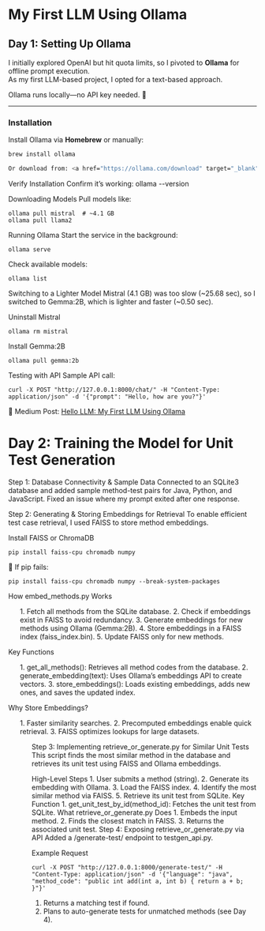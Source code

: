 # My First LLM Using Ollama

## Day 1: Setting Up Ollama
I initially explored OpenAI but hit quota limits, so I pivoted to **Ollama** for offline prompt execution.  
As my first LLM-based project, I opted for a text-based approach.  

Ollama runs locally—no API key needed. 🚀  

---

### Installation  
Install Ollama via **Homebrew** or manually:  

```sh
brew install ollama

Or download from: <a href="https://ollama.com/download" target="_blank">Ollama Downloads</a>
```
Verify Installation
Confirm it’s working:
ollama --version

Downloading Models
Pull models like:
```
ollama pull mistral  # ~4.1 GB
ollama pull llama2
```

Running Ollama
Start the service in the background:
```
ollama serve
```
Check available models:
```
ollama list
```

Switching to a Lighter Model
Mistral (4.1 GB) was too slow (~25.68 sec), so I switched to Gemma:2B, which is lighter and faster (~0.50 sec).

Uninstall Mistral

```
ollama rm mistral
```

Install Gemma:2B
```
ollama pull gemma:2b
```
Testing with API
Sample API call:
```
curl -X POST "http://127.0.0.1:8000/chat/" -H "Content-Type: application/json" -d '{"prompt": "Hello, how are you?"}'
```
📌 Medium Post: <a href="https://medium.com/@amanvaidya700/hello-llm-my-first-llm-using-ollama-b2e35b45ae49">Hello LLM: My First LLM Using Ollama</a>


# Day 2: Training the Model for Unit Test Generation
Step 1: Database Connectivity & Sample Data
Connected to an SQLite3 database and added sample method-test pairs for Java, Python, and JavaScript.
Fixed an issue where my prompt exited after one response.

Step 2: Generating & Storing Embeddings for Retrieval
To enable efficient test case retrieval, I used FAISS to store method embeddings.

Install FAISS or ChromaDB
```
pip install faiss-cpu chromadb numpy
```
📌 If pip fails:
```
pip install faiss-cpu chromadb numpy --break-system-packages
```

How embed_methods.py Works
<ol>
   1. Fetch all methods from the SQLite database.
   2. Check if embeddings exist in FAISS to avoid redundancy.
   3. Generate embeddings for new methods using Ollama (Gemma:2B).
   4. Store embeddings in a FAISS index (faiss_index.bin).
   5. Update FAISS only for new methods.
</ol>
Key Functions
<ol>
    1. get_all_methods(): Retrieves all method codes from the database.
    2. generate_embedding(text): Uses Ollama’s embeddings API to create vectors.
    3. store_embeddings(): Loads existing embeddings, adds new ones, and saves the updated index.
</ol>
Why Store Embeddings?
<ol>
    1. Faster similarity searches.
    2. Precomputed embeddings enable quick retrieval.
    3. FAISS optimizes lookups for large datasets.
<ol>
Step 3: Implementing retrieve_or_generate.py for Similar Unit Tests
This script finds the most similar method in the database and retrieves its unit test using FAISS and Ollama embeddings.

High-Level Steps
    1. User submits a method (string).
    2. Generate its embedding with Ollama.
    3. Load the FAISS index.
    4. Identify the most similar method via FAISS.
    5. Retrieve its unit test from SQLite.
Key Function
    1. get_unit_test_by_id(method_id): Fetches the unit test from SQLite.
What retrieve_or_generate.py Does
    1. Embeds the input method.
    2. Finds the closest match in FAISS.
    3. Returns the associated unit test.
Step 4: Exposing retrieve_or_generate.py via API
Added a /generate-test/ endpoint to testgen_api.py.

Example Request
```
curl -X POST "http://127.0.0.1:8000/generate-test/" -H "Content-Type: application/json" -d '{"language": "java", "method_code": "public int add(int a, int b) { return a + b; }"}'
```

1. Returns a matching test if found.
2. Plans to auto-generate tests for unmatched methods (see Day 4).